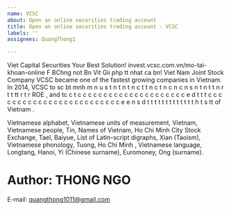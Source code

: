 ```yaml
---
name: VCSC
about: Open an online securities trading account
title: Open an online securities trading account - VCSC
labels: ''
assignees: QuangThong1

---
```


Viet Capital Securities Your Best Solution!
  invest.vcsc.com.vn/mo-tai-khoan-online
 F BChng not Bn Vit Gii php tt nhat ca bn!  Viet Nam Joint Stock Company VCSC became one of the fastest growing companies in Vietnam.  In 2014, VCSC to sc bt mnh m n u s t n t n t n c t t n c t n c n c n s n t n t t n r t t tt r t r ROE , and tc c t c c c c c c c c c c c c c c c c c c c c c e d t t t c c c c c c c c c c c c c c c c c c c c c c c c c e e n s d t t t t t t t t t t t t t h t s tt of Vietnam .

 Vietnamese alphabet, Vietnamese units of measurement, Vietnam, Vietnamese people, Tin, Names of Vietnam, Ho Chi Minh City Stock Exchange, Tael, Baiyue, List of Latin-script digraphs, Xian (Taoism), Vietnamese phonology, Tuong, Ho Chi Minh  , Vietnamese language, Longtang, Hanoi, Yi (Chinese surname), Euromoney, Ong (surname).

# Author: THONG NGO
   E-mail: quangthong1011@gmail.com
